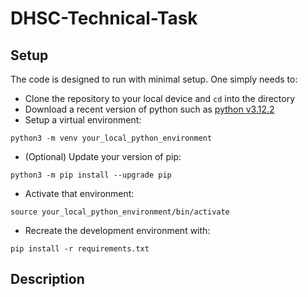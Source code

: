 # DHSC-Technical-Task

## Setup
The code is designed to run with minimal setup. One simply needs to:
* Clone the repository to your local device and `cd` into the directory
* Download a recent version of python such as [python v3.12.2](https://www.python.org/downloads/)
* Setup a virtual environment: 

`python3 -m venv your_local_python_environment`

* (Optional) Update your version of pip:

`python3 -m pip install --upgrade pip`

* Activate that environment: 

`source your_local_python_environment/bin/activate`

* Recreate the development environment with: 

`pip install -r requirements.txt`

## Description
